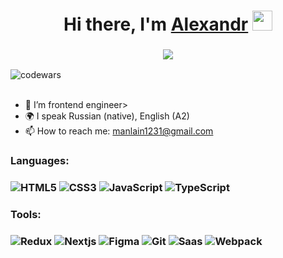 <h1 align="center">Hi there, I'm <a href=# target="_blank">Alexandr</a> 
<img src="https://github.com/blackcater/blackcater/raw/main/images/Hi.gif" height="32"/></h1>
<h3 align="center"><a href="https://git.io/typing-svg"><img src="https://readme-typing-svg.demolab.com?font=Fira+Code&amp;size=26&amp;duration=3000&amp;pause=8000&amp;width=435&amp;lines=%F0%9D%94%BD%F0%9D%95%A3%F0%9D%95%A0%F0%9D%95%9F%F0%9D%95%A5-%F0%9D%94%BC%F0%9D%95%9F%F0%9D%95%95+%F0%9D%95%8A%F0%9D%95%A0%F0%9D%95%97%F0%9D%95%A5%F0%9D%95%A8%F0%9D%95%92%F0%9D%95%A3%F0%9D%95%96+%F0%9D%94%BC%F0%9D%95%9F%F0%9D%95%98%F0%9D%95%9A%F0%9D%95%9F%F0%9D%95%96%F0%9D%95%96%F0%9D%95%A3" style="max-width: 100%; alt="Typing SVG" /></a></h3>
  
![codewars](https://www.codewars.com/users/alexkhristsiuk/badges/large)
  
<ul>
  <li>🚀 I’m frontend engineer>
  <li>🌍 I speak Russian (native), English (A2)</li>
  <li>📫 How to reach me: <a href="mailto:manlain1231@gmail.com">manlain1231@gmail.com</a></li>
</ul>
  
<h3>Languages:</h3>
<h3><img src="https://img.icons8.com/color/48/000000/html-5.png" alt="HTML5"/> <img src="https://img.icons8.com/color/48/000000/css3.png" alt="CSS3"/> <img src="https://img.icons8.com/color/48/000000/javascript.png" alt="JavaScript"/> <img src="https://img.icons8.com/color/48/000000/typescript.png" alt="TypeScript"/> 
</h3>
<h3>Tools:</h3>
<h3 <img src="https://img.icons8.com/color/48/000000/react-native.png" alt="React"/>
  <img src="https://img.icons8.com/color/48/null/redux.png" alt="Redux"/>
  <img src="https://img.icons8.com/color/48/null/nextjs.png" alt="Nextjs"/>
  <img src="https://img.icons8.com/color/48/null/figma--v1.png" alt="Figma"/>
  <img src="https://img.icons8.com/color/48/null/git.png" alt="Git"/>
  <img src="https://img.icons8.com/color/48/null/sass-avatar.png" alt="Saas"/>
  <img src="https://img.icons8.com/color/48/null/webpack.png" alt="Webpack"/>
</h3>
<!--
**alexkhristsiuk/alexkhristsiuk** is a ✨ _special_ ✨ repository because its `README.md` (this file) appears on your GitHub profile.

Here are some ideas to get you started:

- 🔭 I’m currently working on ...
- 🌱 I’m currently learning ...
- 👯 I’m looking to collaborate on ...
- 🤔 I’m looking for help with ...
- 💬 Ask me about ...
- 📫 How to reach me: ...
- 😄 Pronouns: ...
- ⚡ Fun fact: ...
-->
